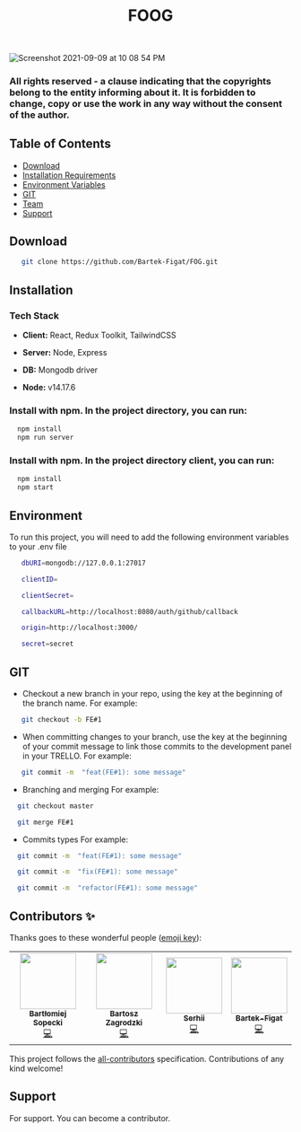 <h1 align="center"> FO</>OG </h1> <br>


![Screenshot 2021-09-09 at 10 08 54 PM](https://user-images.githubusercontent.com/67811830/132787992-e424dbe2-36da-4945-82fe-976a478a7c67.png)

### All rights reserved - a clause indicating that the copyrights belong to the entity informing about it. It is forbidden to change, copy or use the work in any way without the consent of the author.



## Table of Contents

- [Download](#Download)
- [Installation Requirements](#Installation)
- [Environment Variables](#Environment)
- [GIT](#GIT)
- [Team](#Team)
- [Support](#Support)


## Download

```bash
   git clone https://github.com/Bartek-Figat/FOG.git
```


## Installation 

### Tech Stack

- **Client:** React, Redux Toolkit, TailwindCSS

- **Server:** Node, Express

- **DB:** Mongodb driver

- **Node:** v14.17.6


### Install with npm. In the project directory, you can run:

```bash
  npm install 
  npm run server
```

### Install with npm. In the project directory client, you can run:

```bash
  npm install 
  npm start
```

## Environment

To run this project, you will need to add the following environment variables to your .env file

```bash
   dbURI=mongodb://127.0.0.1:27017
```
```bash
   clientID=
```
```bash
   clientSecret=
```
```bash
   callbackURL=http://localhost:8080/auth/github/callback
```
```bash
   origin=http://localhost:3000/
```
```bash
   secret=secret
```


## GIT

- Checkout a new branch in your repo, using the  key at the beginning of the branch name. For example:
```bash
   git checkout -b FE#1
```

- When committing changes to your branch, use the  key at the beginning of your commit message to link those commits to the development panel in your TRELLO. For example:
```bash
   git commit -m  "feat(FE#1): some message"
```

- Branching and merging For example:
```bash
  git checkout master
```
```bash
  git merge FE#1
```
- Commits types For example:
```bash
  git commit -m  "feat(FE#1): some message"
```
```bash
  git commit -m  "fix(FE#1): some message"
```
```bash
  git commit -m  "refactor(FE#1): some message"
```
## 



## Contributors ✨

Thanks goes to these wonderful people ([emoji key](https://allcontributors.org/docs/en/emoji-key)):
<!-- ALL-CONTRIBUTORS-LIST:START - Do not remove or modify this section -->
<!-- prettier-ignore-start -->
<!-- markdownlint-disable -->
<table>
  <tr>
    <td align="center"><a href="https://github.com/bsopecki"><img src="https://avatars.githubusercontent.com/u/44322413?v=4?s=100" width="100px;" alt=""/><br /><sub><b>Bartłomiej Sopecki</b></sub></a><br /><a href="https://github.com/Bartek-Figat/FOG/commits?author=bsopecki" title="Code">💻</a></td>
    <td align="center"><a href="https://github.com/Bartek532"><img src="https://avatars.githubusercontent.com/u/57185551?v=4?s=100" width="100px;" alt=""/><br /><sub><b>Bartosz Zagrodzki</b></sub></a><br /><a href="https://github.com/Bartek-Figat/FOG/commits?author=Bartek532" title="Code">💻</a></td>
    <td align="center"><a href="https://grifano.webflow.io/"><img src="https://avatars.githubusercontent.com/u/57153786?v=4?s=100" width="100px;" alt=""/><br /><sub><b>Serhii</b></sub></a><br /><a href="https://github.com/Bartek-Figat/FOG/commits?author=Grifano" title="Code">💻</a></td>
    <td align="center"><a href="https://github.com/Bartek-Figat"><img src="https://avatars.githubusercontent.com/u/67811830?v=4?s=100" width="100px;" alt=""/><br /><sub><b>Bartek-Figat</b></sub></a><br /><a href="https://github.com/Bartek-Figat/FOG/commits?author=Bartek-Figat" title="Code">💻</a></td>
  </tr>
</table>

<!-- markdownlint-restore -->
<!-- prettier-ignore-end -->

<!-- ALL-CONTRIBUTORS-LIST:END -->

<!-- ALL-CONTRIBUTORS-LIST:START - Do not remove or modify this section -->
<!-- prettier-ignore-start -->
<!-- markdownlint-disable -->
<!-- markdownlint-restore -->
<!-- prettier-ignore-end -->
<!-- ALL-CONTRIBUTORS-LIST:END -->

This project follows the [all-contributors](https://github.com/all-contributors/all-contributors) specification. Contributions of any kind welcome!


## Support

For support. You can become a contributor.